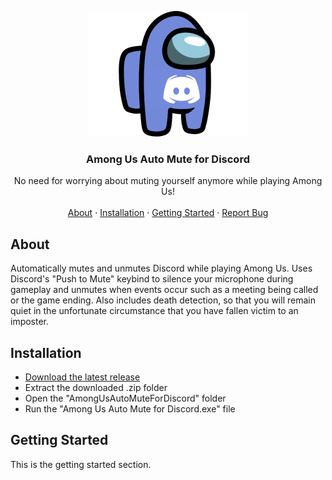 <p align="center">
  <img src="https://github.com/drivernf/README_Markdown/blob/main/among_us_discord_icon.png" alt="Among Us Auto Mute logo" width="256" height="201">
</p>

<h3 align="center">Among Us Auto Mute for Discord</h3>

<p align="center">
  No need for worrying about muting yourself anymore while playing Among Us!
  <br>
  <br>
  <a href="https://github.com/drivernf/Among-Us-Auto-Mute-for-Discord#about">About</a>
  ·
  <a href="https://github.com/drivernf/Among-Us-Auto-Mute-for-Discord#installation">Installation</a>
  ·
  <a href="https://github.com/drivernf/Among-Us-Auto-Mute-for-Discord#getting-started">Getting Started</a>
  ·
  <a href="https://blog.getbootstrap.com/">Report Bug</a>
</p>

## About

Automatically mutes and unmutes Discord while playing Among Us. Uses Discord's "Push to Mute" keybind to silence your microphone during gameplay and unmutes when events occur such as a meeting being called or the game ending. Also includes death detection, so that you will remain quiet in the unfortunate circumstance that you have fallen victim to an imposter.


## Installation

- [Download the latest release](https://github.com/drivernf/Among-Us-Auto-Mute-for-Discord/releases/download/0.1.2/AmongUsAutoMuteForDiscord.zip)
- Extract the downloaded .zip folder
- Open the "AmongUsAutoMuteForDiscord" folder
- Run the "Among Us Auto Mute for Discord.exe" file


## Getting Started

This is the getting started section.